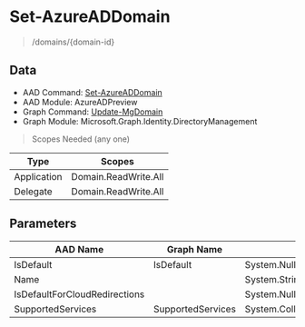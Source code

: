 # Set-AzureADDomain

> /domains/{domain-id}

## Data

+ AAD Command: [Set-AzureADDomain](https://docs.microsoft.com/en-us/powershell/module/AzureADPreview/Set-AzureADDomain)
+ AAD Module: AzureADPreview
+ Graph Command: [Update-MgDomain](https://docs.microsoft.com/en-us/powershell/module/Microsoft.Graph.Identity.DirectoryManagement/Update-MgDomain)
+ Graph Module: Microsoft.Graph.Identity.DirectoryManagement

> Scopes Needed (any one)

|Type|Scopes|
|---|---|
|Application|Domain.ReadWrite.All|
|Delegate|Domain.ReadWrite.All|

## Parameters

|AAD Name|Graph Name|AAD Type|Graph Type|Infos|
|---|---|---|---|---|
|IsDefault|IsDefault|System.Nullable/System.Boolean|System.Management.Automation.SwitchParameter||
|Name||System.String|||
|IsDefaultForCloudRedirections||System.Nullable/System.Boolean|||
|SupportedServices|SupportedServices|System.Collections.Generic.List/System.String|System.String[]||

